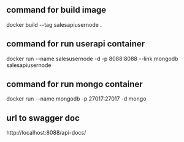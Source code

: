## command for build image 
docker build --tag salesapiusernode .

## command for run userapi container 
docker run --name salesusernode -d -p 8088:8088 --link mongodb salesapiusernode

## command for run mongo container 
docker run --name mongodb -p 27017:27017 -d mongo

## url to swagger doc
http://localhost:8088/api-docs/
